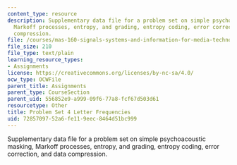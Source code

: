 ```yaml
---
content_type: resource
description: Supplementary data file for a problem set on simple psychoacoustic masking,
  Markoff processes, entropy, and grading, entropy coding, error correction, and data
  compression.
file: /courses/mas-160-signals-systems-and-information-for-media-technology-fall-2007/7285709752a6fe119eec8464d51bc999_ps4_freq.txt
file_size: 210
file_type: text/plain
learning_resource_types:
- Assignments
license: https://creativecommons.org/licenses/by-nc-sa/4.0/
ocw_type: OCWFile
parent_title: Assignments
parent_type: CourseSection
parent_uid: 556852e9-a999-09f6-77a8-fcf67d503d61
resourcetype: Other
title: Problem Set 4 Letter Frequencies
uid: 72857097-52a6-fe11-9eec-8464d51bc999
---
```

Supplementary data file for a problem set on simple psychoacoustic masking, Markoff processes, entropy, and grading, entropy coding, error correction, and data compression.